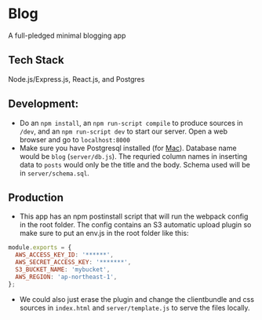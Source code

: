 # Blog
A full-pledged minimal blogging app 

## Tech Stack
Node.js/Express.js, React.js, and Postgres

## Development:
- Do an `npm install`, an `npm run-script compile` to produce sources in `/dev`, and an `npm run-script dev` to start our server. Open a web browser and go to `localhost:8000`
- Make sure you have Postgresql installed (for [Mac][postgres]). Database name would be `blog` (`server/db.js`). The requried column names in inserting data to `posts` would only be the title and the body. Schema used will be in `server/schema.sql`.

## Production
- This app has an npm postinstall script that will run the webpack config in the root folder. The config contains an S3 automatic upload plugin so make sure to put an env.js in the root folder like this:
```javascript
module.exports = {
  AWS_ACCESS_KEY_ID: '******',
  AWS_SECRET_ACCESS_KEY: '*******',
  S3_BUCKET_NAME: 'mybucket',
  AWS_REGION: 'ap-northeast-1',
};
```
- We could also just erase the plugin and change the clientbundle and css sources in `index.html` and `server/template.js` to serve the files locally. 

[postgres]: http://postgresapp.com